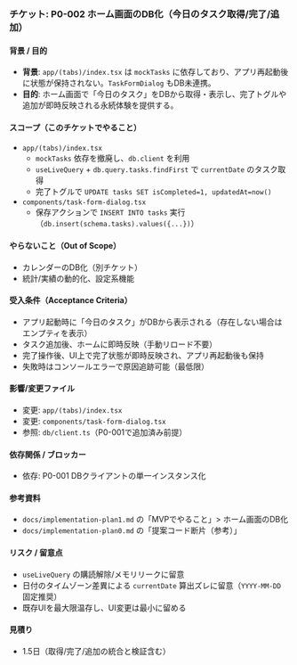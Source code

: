 ### チケット: P0-002 ホーム画面のDB化（今日のタスク取得/完了/追加）

#### 背景 / 目的

- **背景**: `app/(tabs)/index.tsx` は `mockTasks` に依存しており、アプリ再起動後に状態が保持されない。`TaskFormDialog` もDB未連携。
- **目的**: ホーム画面で「今日のタスク」をDBから取得・表示し、完了トグルや追加が即時反映される永続体験を提供する。

#### スコープ（このチケットでやること）

- `app/(tabs)/index.tsx`
  - `mockTasks` 依存を撤廃し、`db.client` を利用
  - `useLiveQuery` + `db.query.tasks.findFirst` で `currentDate` のタスク取得
  - 完了トグルで `UPDATE tasks SET isCompleted=1, updatedAt=now()`
- `components/task-form-dialog.tsx`
  - 保存アクションで `INSERT INTO tasks` 実行（`db.insert(schema.tasks).values({...})`）

#### やらないこと（Out of Scope）

- カレンダーのDB化（別チケット）
- 統計/実績の動的化、設定系機能

#### 受入条件（Acceptance Criteria）

- アプリ起動時に「今日のタスク」がDBから表示される（存在しない場合はエンプティを表示）
- タスク追加後、ホームに即時反映（手動リロード不要）
- 完了操作後、UI上で完了状態が即時反映され、アプリ再起動後も保持
- 失敗時はコンソールエラーで原因追跡可能（最低限）

#### 影響/変更ファイル

- 変更: `app/(tabs)/index.tsx`
- 変更: `components/task-form-dialog.tsx`
- 参照: `db/client.ts`（P0-001で追加済み前提）

#### 依存関係 / ブロッカー

- 依存: P0-001 DBクライアントの単一インスタンス化

#### 参考資料

- `docs/implementation-plan1.md` の「MVPでやること」> ホーム画面のDB化
- `docs/implementation-plan0.md` の「提案コード断片（参考）」

#### リスク / 留意点

- `useLiveQuery` の購読解除/メモリリークに留意
- 日付のタイムゾーン差異による `currentDate` 算出ズレに留意（`YYYY-MM-DD` 固定推奨）
- 既存UIを最大限温存し、UI変更は最小に留める

#### 見積り

- 1.5日（取得/完了/追加の統合と検証含む）
